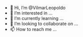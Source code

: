 - 👋 Hi, I’m @VilmarLeopoldo
- 👀 I’m interested in ...
- 🌱 I’m currently learning ...
- 💞️ I’m looking to collaborate on ...
- 📫 How to reach me ...

<!---
VilmarLeopoldo/VilmarLeopoldo is a ✨ special ✨ repository because its `README.md` (this file) appears on your GitHub profile.
You can click the Preview link to take a look at your changes.
--->
